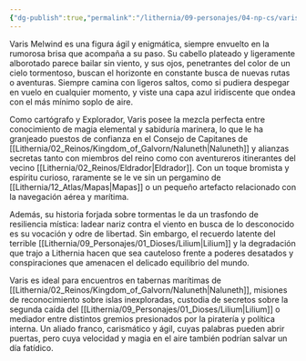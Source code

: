 ```yaml
---
{"dg-publish":true,"permalink":"/lithernia/09-personajes/04-np-cs/varis-melwind/","title":"Varis Melwind","tags":["lithernia","personaje"]}
---
```


Varis Melwind es una figura ágil y enigmática, siempre envuelto en la rumorosa brisa que acompaña a su paso. Su cabello plateado y ligeramente alborotado parece bailar sin viento, y sus ojos, penetrantes del color de un cielo tormentoso, buscan el horizonte en constante busca de nuevas rutas o aventuras. Siempre camina con ligeros saltos, como si pudiera despegar en vuelo en cualquier momento, y viste una capa azul iridiscente que ondea con el más mínimo soplo de aire.

Como cartógrafo y Explorador, Varis posee la mezcla perfecta entre conocimiento de magia elemental y sabiduría marinera, lo que le ha granjeado puestos de confianza en el Consejo de Capitanes de [[Lithernia/02_Reinos/Kingdom_of_Galvorn/Naluneth\|Naluneth]] y alianzas secretas tanto con miembros del reino como con aventureros itinerantes del vecino [[Lithernia/02_Reinos/Eldrador\|Eldrador]]. Con un toque bromista y espíritu curioso, raramente se le ve sin un pergamino de [[Lithernia/12_Atlas/Mapas\|Mapas]] o un pequeño artefacto relacionado con la navegación aérea y marítima. 

Además, su historia forjada sobre tormentas le da un trasfondo de resiliencia mística: ladear nariz contra el viento en busca de lo desconocido es su vocación y odre de libertad. Sin embargo, el recuerdo latente del terrible [[Lithernia/09_Personajes/01_Dioses/Lilium\|Lilium]] y la degradación que trajo a Lithernia hacen que sea cauteloso frente a poderes desatados y conspiraciones que amenacen el delicado equilibrio del mundo.

Varis es ideal para encuentros en tabernas marítimas de [[Lithernia/02_Reinos/Kingdom_of_Galvorn/Naluneth\|Naluneth]], misiones de reconocimiento sobre islas inexploradas, custodia de secretos sobre la segunda caída del [[Lithernia/09_Personajes/01_Dioses/Lilium\|Lilium]] o mediador entre distintos gremios presionados por la piratería y política interna. Un aliado franco, carismático y ágil, cuyas palabras pueden abrir puertas, pero cuya velocidad y magia en el aire también podrían salvar un día fatídico.